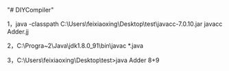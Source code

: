 "# DIYCompiler" 

1，java -classpath C:\Users\feixiaoxing\Desktop\test\javacc-7.0.10.jar javacc Adder.jj

2，C:\Progra~2\Java\jdk1.8.0_91\bin\javac *.java

3，C:\Users\feixiaoxing\Desktop\test>java Adder 8+9

